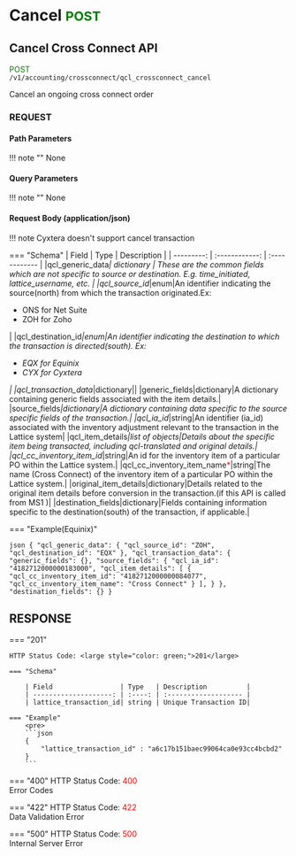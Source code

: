 # Cancel <small style="color: green;">POST</small>

## Cancel Cross Connect API

<span style="color: green;">POST</span>  
`/v1/accounting/crossconnect/qcl_crossconnect_cancel`

Cancel an ongoing cross connect order

### **REQUEST**

#### **Path Parameters**
!!! note ""
    None

#### **Query Parameters**
!!! note ""
    None

#### **Request Body** (application/json)

!!! note
    Cyxtera doesn't support cancel transaction

=== "Schema"
    | Field        | Type           | Description   |
    | ---------: | :------------: | :------------ |
    |qcl_generic_data<large style="color: red;">*</large>|    dictionary      |      These are the common fields which are not specific to source or destination. E.g. time_initiated, lattice_username, etc.    |
    |qcl_source_id<large style="color: red;">*</large>|enum|An identifier indicating the source(north)  from which the transaction originated.Ex: <ul><li>ONS for Net Suite</li><li>ZOH for Zoho</li></ul>|
    |qcl_destination_id<large style="color: red;">*</large>|enum|An identifier indicating the destination to which the transaction is directed(south). Ex: <ul><li>EQX for Equinix</li><li>CYX for Cyxtera</li></ul>|
    |qcl_transaction_data<large style="color: red;">*</large>|dictionary||
    |generic_fields|dictionary|A dictionary containing generic fields associated with the item details.|
    |source_fields<large style="color: red;">*</large>|dictionary|A dictionary containing data specific to the source specific fields of the transaction.|
    |qcl_ia_id<large style="color: red;">*</large>|string|An identifier (ia_id) associated with the inventory adjustment relevant to the transaction in the Lattice system|
    |qcl_item_details<large style="color: red;">*</large>|list of objects|Details about the specific item being transacted, including qcl-translated and original details.|
    |qcl_cc_inventory_item_id<large style="color: red;">*</large>|string|An id for the inventory item of a particular PO within the Lattice system.|
    |qcl_cc_inventory_item_name<large style="color: red;">*</large>|string|The name (Cross Connect) of the inventory item of a particular PO within the Lattice system.|
    |original_item_details|dictionary|Details related to the original item details before conversion in the transaction.(if this API is called from MS1 )|
    |destination_fields|dictionary|Fields containing information specific to the destination(south) of the transaction, if applicable.|

=== "Example(Equinix)"
    <pre>
    ```json
    {
        "qcl_generic_data": {
            "qcl_source_id": "ZOH",
            "qcl_destination_id": "EQX"
        },
        "qcl_transaction_data": {
            "generic_fields": {},
            "source_fields": {
            "qcl_ia_id": "4182712000000183000",
            "qcl_item_details": [
                {
                "qcl_cc_inventory_item_id": "4182712000000084077",
                "qcl_cc_inventory_item_name": "Cross Connect"
                }
            ],
            }
        },
        "destination_fields": {}
    }
    ```
    </pre>


## RESPONSE

=== "201"

    HTTP Status Code: <large style="color: green;">201</large>

    === "Schema"

        | Field                 | Type   | Description          |
        | --------------------: | :----: | :------------------- |
        | lattice_transaction_id| string | Unique Transaction ID|

    === "Example"
        <pre>
        ```json
        {
            "lattice_transaction_id" : "a6c17b151baec99064ca0e93cc4bcbd2"
        }
        ```

=== "400"
    HTTP Status Code: <large style="color: red;">400</large><br>
    Error Codes

=== "422"
    HTTP Status Code: <large style="color: red;">422</large><br>
    Data Validation Error

=== "500"
    HTTP Status Code: <large style="color: red;">500</large><br>
    Internal Server Error